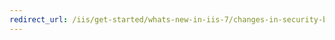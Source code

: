 ```yaml
---
redirect_url: /iis/get-started/whats-new-in-iis-7/changes-in-security-between-iis-60-and-iis-7-and-above
---
```

